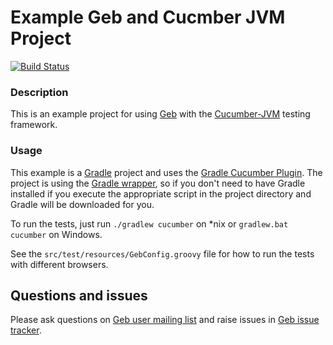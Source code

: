 # Example Geb and Cucmber JVM Project

[![Build Status][build_status]](https://snap-ci.com/geb/geb-example-cucumber-jvm/branch/master)

### Description

This is an example project for using [Geb](http://geb.codehaus.org/ "Geb - Groovy Browser Automation")
with the [Cucumber-JVM](http://cukes.info/install-cucumber-jvm.html "Cucumber JVM") testing framework.

### Usage

This example is a [Gradle](http://www.gradle.org/ "Gradle") project and uses the
[Gradle Cucumber Plugin](https://github.com/samueltbrown/gradle-cucumber-plugin/ "Gradle Cucumber Plugin").
The project is using the [Gradle wrapper](http://www.gradle.org/docs/current/userguide/gradle_wrapper.html),
so if you don't need to have Gradle installed if you execute the appropriate script in the project directory
and Gradle will be downloaded for you.

To run the tests, just run `./gradlew cucumber` on *nix or `gradlew.bat cucumber` on Windows.

See the `src/test/resources/GebConfig.groovy` file for how to run the tests with different browsers.

## Questions and issues

Please ask questions on [Geb user mailing list][mailing_list] and raise issues in [Geb issue tracker][issue_tracker].

[build_status]: https://snap-ci.com/geb/geb-example-cucumber-jvm/branch/master/build_image "Build Status"
[mailing_list]: https://groups.google.com/forum/#!forum/geb-user
[issue_tracker]: https://github.com/geb/issues/issues
